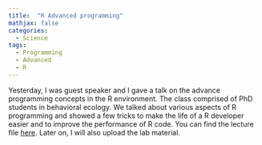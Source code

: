 ```yaml
---
title:  "R Advanced programming"
mathjax: false
categories: 
  - Science
tags:
  - Programming
  - Advanced
  - R
---
```


Yesterday, I was guest speaker and I gave a talk on the advance programming concepts in the R environment. The class comprised of PhD students in behavioral ecology. We talked about various aspects of R programming and showed a few tricks to make the life of a R developer easier and to improve the performance of R code. You can find the lecture file [here](http:\\fcheraghi.ir\uplaods\adv-r-prog.pdf). Later on, I will also upload the lab material. 